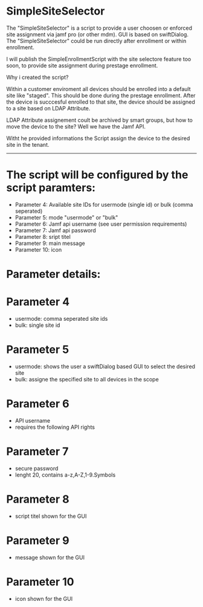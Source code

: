 # SimpleSiteSelector
The "SimpleSiteSelector" is a script to provide a user choosen or enforced site assignment via jamf pro (or other mdm). GUI is based on swiftDialog.
The "SimpleSiteSelector" could be run directly after enrollment or within enrollment.

I will publish the SimpleEnrollmentScript with the site selectore feature too soon, to provide site assignment during prestage enrollment.

Why i created the script?

Within a customer enviroment all devices should be enrolled into a default site like "staged". This should be done during the prestage enrollment. After the device is succcesful enrolled to that site, the device should be assigned to a site based on LDAP Attribute.

LDAP Attribute assignement coult be archived by smart groups, but how to move the device to the site? Well we have the Jamf API.

Witht he provided informations the Script assign the device to the desired site in the tenant.

---

# The script will be configured by the script paramters:

- Parameter 4: Available site IDs for usermode (single id) or bulk (comma seperated)
- Parameter 5: mode "usermode" or "bulk"
- Parameter 6: Jamf api username (see user permission requirements)
- Parameter 7: Jamf api password
- Parameter 8: sript titel
- Parameter 9: main message
- Parameter 10: icon

# Parameter details:
# Parameter 4
- usermode: comma seperated site ids
- bulk: single site id

# Parameter 5
- usermode: shows the user a swiftDialog based GUI to select the desired site
- bulk: assigne the specified site to all devices in the scope

# Parameter 6
- API username
- requires the following API rights

# Parameter 7
- secure password
- lenght 20, contains a-z,A-Z,1-9.Symbols

# Parameter 8
- script titel shown for the GUI
  
# Parameter 9
- message shown for the GUI

# Parameter 10
- icon shown for the GUI
